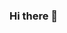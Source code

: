 ### Hi there 👋

<!--
**kutaydogrutau/kutaydogrutau** is a ✨ _special_ ✨ repository because its `README.md` (this file) appears on your GitHub profile.


I'm currently working on software in embedded system and currently learning Data Analys.
